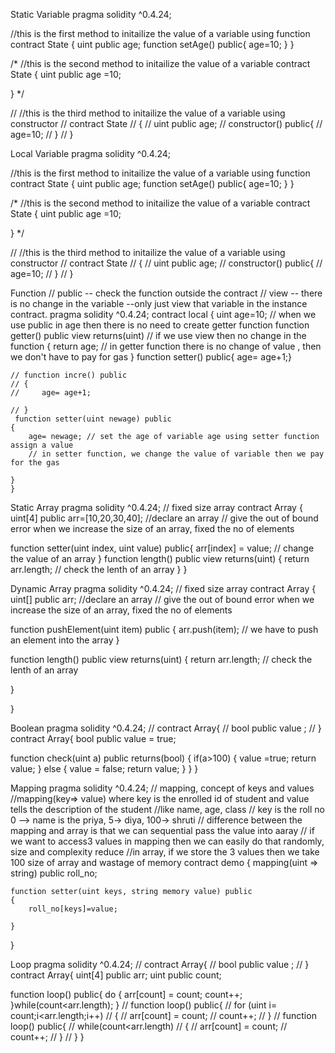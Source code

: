 Static Variable 
pragma solidity ^0.4.24;

//this is the first method to initailize the value of a variable using function
contract State
{
    uint public age;
    function setAge() public{
        age=10;
    }
}


/* 
//this is the second method to initailize the value of a variable
contract State
{
    uint public age =10;
    
}
*/


// //this is the third method to initailize the value of a variable using constructor
// contract State
// {
//     uint public age;
//     constructor() public{
//         age=10;
//     }
// }


Local Variable 
pragma solidity ^0.4.24;

//this is the first method to initailize the value of a variable using function
contract State
{
    uint public age;
    function setAge() public{
        age=10;
    }
}


/* 
//this is the second method to initailize the value of a variable
contract State
{
    uint public age =10;
    
}
*/


// //this is the third method to initailize the value of a variable using constructor
// contract State
// {
//     uint public age;
//     constructor() public{
//         age=10;
//     }
// }


Function 
// public -- check the function outside the contract
// view -- there is no change in the variable --only just view that variable in the instance contract.
pragma solidity ^0.4.24;
contract local
{
    uint  age=10; // when we use public in age then there is no need to create getter function
    function getter() public view returns(uint) 
    // if we use view then no change in the function
    {
        return age; // in getter function there is no change of value , then we don't have to pay for gas
    }
    function setter() public{
        age= age+1;}
    
    // function incre() public
    // {
    //     age= age+1;
        
    // }
     function setter(uint newage) public
    {
        age= newage; // set the age of variable age using setter function assign a value 
        // in setter function, we change the value of variable then we pay for the gas
        
    }
    }

Static Array 
pragma solidity ^0.4.24;
// fixed size array
contract Array
{
    uint[4] public arr=[10,20,30,40]; //declare an array
    // give the out of bound error when we increase the size of an array, fixed the no of elements

function setter(uint index, uint value) public{
         arr[index] = value; // change the value of an array
}
function length() public view returns(uint)
{
    return arr.length; // check the lenth of  an array
}
}


Dynamic Array 
pragma solidity ^0.4.24;
// fixed size array
contract Array
{
    uint[] public arr; //declare an array
    // give the out of bound error when we increase the size of an array, fixed the no of elements

function pushElement(uint item) public
{
    arr.push(item);
    // we have to push an element into the array
}


function length() public view returns(uint)
{
    return arr.length; // check the lenth of  an array 
    
}

}



Boolean 
pragma solidity ^0.4.24;
// contract Array{
//     bool public value ;
// }
contract Array{
    bool public value = true;

function check(uint a) public returns(bool)
{
    if(a>100)
    {
        value =true;
        return value;
    }
    else
    {
        value = false;
        return value;
    }
}
}



Mapping
pragma solidity ^0.4.24;
// mapping, concept of keys and values 
//mapping(key=> value) where key is the enrolled id of student and value tells the description of the student
//like name, age, class
// key is the roll no 0 --> name is the priya, 5-> diya, 100-> shruti
// difference between the mapping and array is that we can sequential pass the value into aaray
// if we want to access3 values in mapping then we can easily do that randomly, size and complexity reduce
//in array, if we store the 3 values then we take 100 size of array and wastage of memory
contract demo
{
    mapping(uint => string) public roll_no;

    function setter(uint keys, string memory value) public
    {
        roll_no[keys]=value;

    }
}

Loop
pragma solidity ^0.4.24;
// contract Array{
//     bool public value ;
// }
contract Array{
    uint[4] public arr;
    uint public count;

function loop() public{
    do
    {
        arr[count] = count;
        count++;
    }while(count<arr.length);
}
// function loop() public{
// for (uint i= count;i<arr.length;i++)
// {
// arr[count] = count;
//         count++;
// }
// function loop() public{
//     while(count<arr.length)
//     {
//         arr[count] = count;
//         count++;
//     }
// }
}




